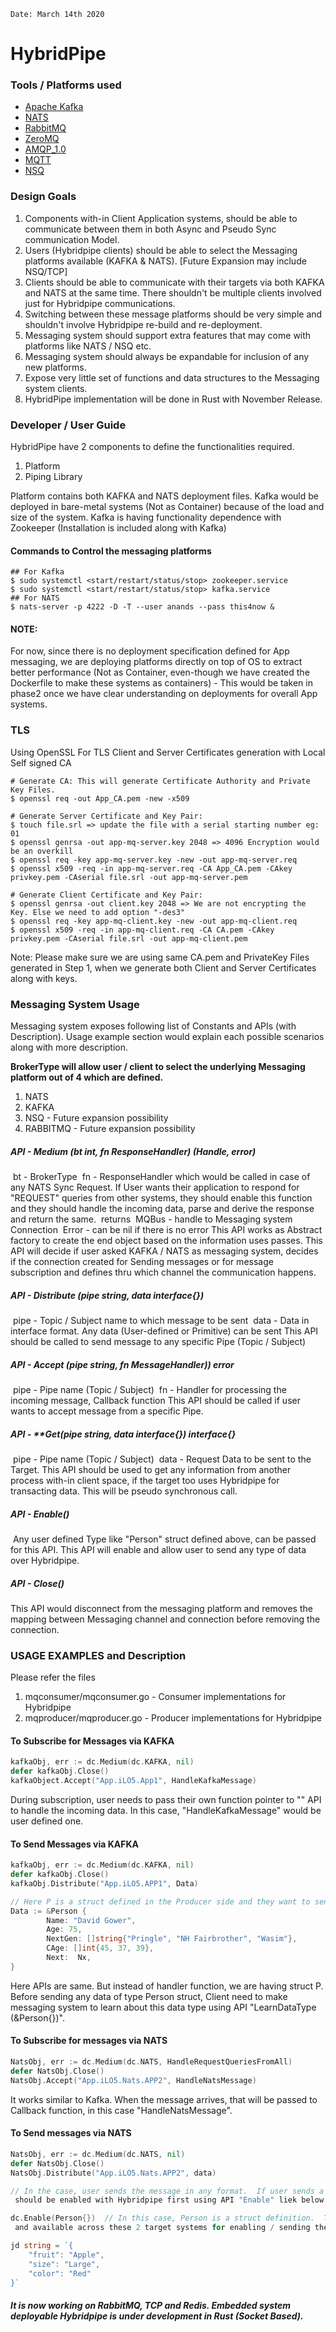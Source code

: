 ```Date: March 14th 2020```
# HybridPipe

### Tools / Platforms used
-   [Apache Kafka](https://kafka.apache.org/)
-   [NATS](https://nats.io/)
-   [RabbitMQ](https://www.rabbitmq.com/)
-   [ZeroMQ](https://zeromq.org/)
-   [AMQP_1.0](https://zeromq.org/)
-   [MQTT](http://docs.oasis-open.org/mqtt/mqtt/v3.1.1/os/mqtt-v3.1.1-os.html)
-   [NSQ](https://nsq.io/)

### Design Goals
1. Components with-in Client Application systems, should be able to communicate between them in both Async and Pseudo Sync communication Model.
2. Users (Hybridpipe clients) should be able to select the Messaging platforms available (KAFKA & NATS). [Future
 Expansion may include NSQ/TCP]
3. Clients should be able to communicate with their targets via both KAFKA and NATS at the same time. There shouldn't be multiple clients involved just for Hybridpipe communications.
4. Switching between these message platforms should be very simple and shouldn't involve Hybridpipe re-build and re-deployment.
5. Messaging system should support extra features that may come with platforms like NATS / NSQ etc.
6. Messaging system should always be expandable for inclusion of any new platforms.
7. Expose very little set of functions and data structures to the Messaging system clients.
8. HybridPipe implementation will be done in Rust with November Release.

### Developer / User Guide
HybridPipe have 2 components to define the functionalities required.
1.  Platform
2.  Piping Library

Platform contains both KAFKA and NATS deployment files.  Kafka would be deployed in bare-metal systems (Not as
 Container) because of the load and size of the system.  Kafka is having functionality dependence with Zookeeper (Installation is included along with Kafka)

#### Commands to Control the messaging platforms
```shell
## For Kafka
$ sudo systemctl <start/restart/status/stop> zookeeper.service
$ sudo systemctl <start/restart/status/stop> kafka.service
## For NATS
$ nats-server -p 4222 -D -T --user anands --pass this4now &
```

#### NOTE:
For now, since there is no deployment specification defined for App messaging, we are deploying platforms directly on
 top of OS to extract better performance (Not as Container, even-though we have created the Dockerfile to make these systems as containers) - This would be taken in phase2 once we have clear understanding on deployments for overall App systems.

### TLS
Using OpenSSL For TLS Client and Server Certificates generation with Local Self signed CA
```shell
# Generate CA: This will generate Certificate Authority and Private Key Files.
$ openssl req -out App_CA.pem -new -x509

# Generate Server Certificate and Key Pair:
$ touch file.srl => update the file with a serial starting number eg: 01
$ openssl genrsa -out app-mq-server.key 2048 => 4096 Encryption would be an overkill
$ openssl req -key app-mq-server.key -new -out app-mq-server.req
$ openssl x509 -req -in app-mq-server.req -CA App_CA.pem -CAkey privkey.pem -CAserial file.srl -out app-mq-server.pem

# Generate Client Certificate and Key Pair:
$ openssl genrsa -out client.key 2048 => We are not encrypting the Key. Else we need to add option "-des3"
$ openssl req -key app-mq-client.key -new -out app-mq-client.req
$ openssl x509 -req -in app-mq-client.req -CA CA.pem -CAkey privkey.pem -CAserial file.srl -out app-mq-client.pem
```

Note: Please make sure we are using same CA.pem and PrivateKey Files generated in Step 1, when we generate both
 Client and Server Certificates along with keys.

### Messaging System Usage

Messaging system exposes following list of Constants and APIs (with Description).  Usage example section would
 explain each possible scenarios along with more description.

**BrokerType will allow user / client to select the underlying Messaging platform out of 4 which are defined.**
1.  NATS
2.  KAFKA
3.  NSQ - Future expansion possibility
4.  RABBITMQ - Future expansion possibility

##### API - **Medium (bt int, fn ResponseHandler) (Handle, error)**
​        bt - BrokerType
​        fn - ResponseHandler which would be called in case of any NATS Sync Request. If User wants their application
 to respond for "REQUEST" queries from other systems, they should enable this
function and they should handle the incoming data, parse and derive the response and return the same.
​        returns
​        MQBus - handle to Messaging system Connection
​        Error - can be nil if there is no error
This API works as Abstract factory to create the end object based on the information uses passes. This API will
 decide if user asked KAFKA / NATS as messaging system, decides if the connection created
for Sending messages or for message subscription and defines thru which channel the communication happens.

##### API - **Distribute (pipe string, data interface{})**
​        pipe - Topic / Subject name to which message to be sent
​        data - Data in interface format. Any data (User-defined or Primitive) can be sent
This API should be called to send message to any specific Pipe (Topic / Subject)

##### API - **Accept (pipe string, fn MessageHandler)) error**
​        pipe - Pipe name (Topic / Subject)
​		fn   - Handler for processing the incoming message, Callback function
This API should be called if user wants to accept message from a specific Pipe.

##### API - **Get(pipe string, data interface{}) interface{}
​		pipe - Pipe name (Topic / Subject)
​		data - Request Data to be sent to the Target.
This API should be used to get any information from another process with-in client space, if the target too uses
 Hybridpipe for transacting data. This will be pseudo synchronous call.

##### API - **Enable(<User-Defined Struct>)**
​		Any user defined Type like "Person" struct defined above, can be passed for this API. This API will enable
 and allow user to send any type of data over Hybridpipe.

##### API - **Close()**
This API would disconnect from the messaging platform and removes the mapping between Messaging channel and
 connection before removing the connection.

### USAGE EXAMPLES and Description
Please refer the files
1. mqconsumer/mqconsumer.go - Consumer implementations for Hybridpipe
2. mqproducer/mqproducer.go - Producer implementations for Hybridpipe

#### To Subscribe for Messages via KAFKA
```go
kafkaObj, err := dc.Medium(dc.KAFKA, nil)
defer kafkaObj.Close()
kafkaObject.Accept("App.iLO5.App1", HandleKafkaMessage)
```
During subscription, user needs to pass their own function pointer to "" API to handle the incoming data. In this
 case, "HandleKafkaMessage" would be user defined one.

#### To Send Messages via KAFKA
```go
kafkaObj, err := dc.Medium(dc.KAFKA, nil)
defer kafkaObj.Close()
kafkaObj.Distribute("App.iLO5.APP1", Data)

// Here P is a struct defined in the Producer side and they want to send it to Consumer
Data := &Person {
        Name: "David Gower",
        Age: 75,
        NextGen: []string{"Pringle", "NH Fairbrother", "Wasim"},
        CAge: []int{45, 37, 39},
        Next:  Nx,
}
```
Here APIs are same. But instead of handler function, we are having struct P. Before sending any data of type Person
 struct, Client need to make messaging system to learn about this data type using API
"LearnDataType (&Person{})".

#### To Subscribe for messages via NATS
```go
NatsObj, err := dc.Medium(dc.NATS, HandleRequestQueriesFromAll)
defer NatsObj.Close()
NatsObj.Accept("App.iLO5.Nats.APP2", HandleNatsMessage)
```
It works similar to Kafka. When the message arrives, that will be passed to Callback function, in this case
 "HandleNatsMessage".

#### To Send messages via NATS
```go
NatsObj, err := dc.Medium(dc.NATS, nil)
defer NatsObj.Close()
NatsObj.Distribute("App.iLO5.Nats.APP2", data)

// In the case, user sends the message in any format.  If user sends a specfic user-defined struct object, that
 should be enabled with Hybridpipe first using API "Enable" liek below

dc.Enable(Person{})  // In this case, Person is a struct definition.  These struct members should be exported already
 and available across these 2 target systems for enabling / sending these user-defined objects.

jd string = `{
    "fruit": "Apple",
    "size": "Large",
    "color": "Red"
}`
```

##### It is now working on RabbitMQ, TCP and Redis. Embedded system deployable Hybridpipe is under development in Rust (Socket Based).
